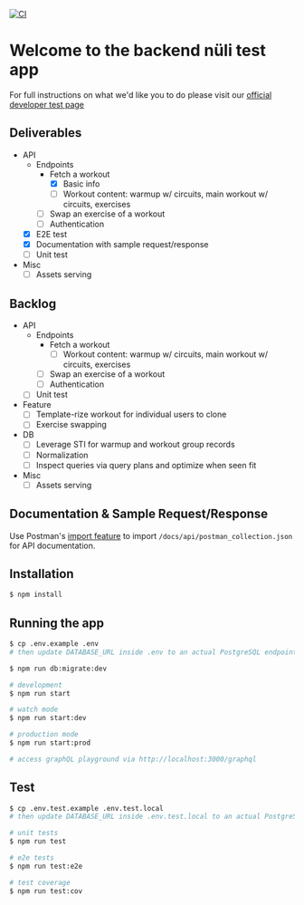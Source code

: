[![CI](https://github.com/dannyh79/nuuli-backend/actions/workflows/main.yml/badge.svg)](https://github.com/dannyh79/nuuli-backend/actions/workflows/main.yml)

# Welcome to the backend nüli test app

For full instructions on what we'd like you to do please visit our [official developer test page](https://www.notion.so/nuliapp/Nuli-Mid-Level-Mobile-Developer-Test-83f53a4746824e4a8f924b8b9fc13d69#27bb0550be78474f830cfa65d552822d)

## Deliverables

- API
    - Endpoints
        - Fetch a workout
            - [x] Basic info
            - [ ] Workout content: warmup w/ circuits, main workout w/ circuits, exercises
        - [ ] Swap an exercise of a workout
        - [ ] Authentication
    - [x] E2E test
    - [x] Documentation with sample request/response
    - [ ] Unit test
- Misc
    - [ ] Assets serving

## Backlog

- API
    - Endpoints
        - Fetch a workout
            - [ ] Workout content: warmup w/ circuits, main workout w/ circuits, exercises
        - [ ] Swap an exercise of a workout
        - [ ] Authentication
    - [ ] Unit test
- Feature
    - [ ] Template-rize workout for individual users to clone
    - [ ] Exercise swapping
- DB
    - [ ] Leverage STI for warmup and workout group records
    - [ ] Normalization
    - [ ] Inspect queries via query plans and optimize when seen fit
- Misc
    - [ ] Assets serving

## Documentation & Sample Request/Response

Use Postman's [import feature](https://learning.postman.com/docs/getting-started/importing-and-exporting/importing-data/) to import `/docs/api/postman_collection.json` for API documentation.

## Installation

```bash
$ npm install
```

## Running the app

```bash
$ cp .env.example .env
# then update DATABASE_URL inside .env to an actual PostgreSQL endpoint

$ npm run db:migrate:dev

# development
$ npm run start

# watch mode
$ npm run start:dev

# production mode
$ npm run start:prod

# access graphQL playground via http://localhost:3000/graphql
```

## Test

```bash
$ cp .env.test.example .env.test.local
# then update DATABASE_URL inside .env.test.local to an actual PostgreSQL endpoint

# unit tests
$ npm run test

# e2e tests
$ npm run test:e2e

# test coverage
$ npm run test:cov
```
